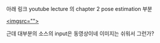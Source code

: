 아래 링크 youtube lecture 의 chapter 2 pose estimation 부분 

<a href="https://youtu.be/01sAkU_NvOY?t=2960"><imgsrc=""></a>

근데 대부분의 소스의 input은 동영상이네 이미지는 쉬워서 그런가?


